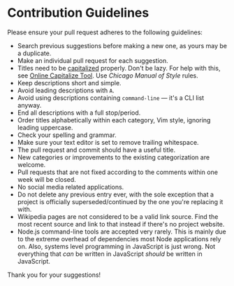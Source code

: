 # Contribution Guidelines

Please ensure your pull request adheres to the following guidelines:

- Search previous suggestions before making a new one, as yours may be a 
  duplicate.
- Make an individual pull request for each suggestion.
- Titles need to be [capitalized][capitalized] properly. Don't be lazy. For 
  help with this, see [Online Capitalize Tool][Online Capitalize Tool]. Use 
  *Chicago Manual of Style* rules.
- Keep descriptions short and simple.
- Avoid leading descriptions with `A`.
- Avoid using descriptions containing `command-line` — it's a CLI list anyway.
- End all descriptions with a full stop/period.
- Order titles alphabetically within each category, Vim style, ignoring leading 
  uppercase.
- Check your spelling and grammar.
- Make sure your text editor is set to remove trailing whitespace.
- The pull request and commit should have a useful title.
- New categories or improvements to the existing categorization are welcome.
- Pull requests that are not fixed according to the comments within one week 
  will be closed.
- No social media related applications.
- Do not delete any previous entry ever, with the sole exception that a project 
  is officially superseded/continued by the one you're replacing it with.
- Wikipedia pages are not considered to be a valid link source. Find the most
  recent source and link to that instead if there's no project website.
- Node.js command-line tools are accepted very rarely. This is mainly due to the
  extreme overhead of dependencies most Node applications rely on. Also, systems
  level programming in JavaScript is just wrong. Not everything that *can* be
  written in JavaScript *should* be written in JavaScript.

Thank you for your suggestions!

[capitalized]: http://grammar.yourdictionary.com/capitalization/rules-for-capitalization-in-titles.html
[Online Capitalize Tool]: https://headlinecapitalization.com
